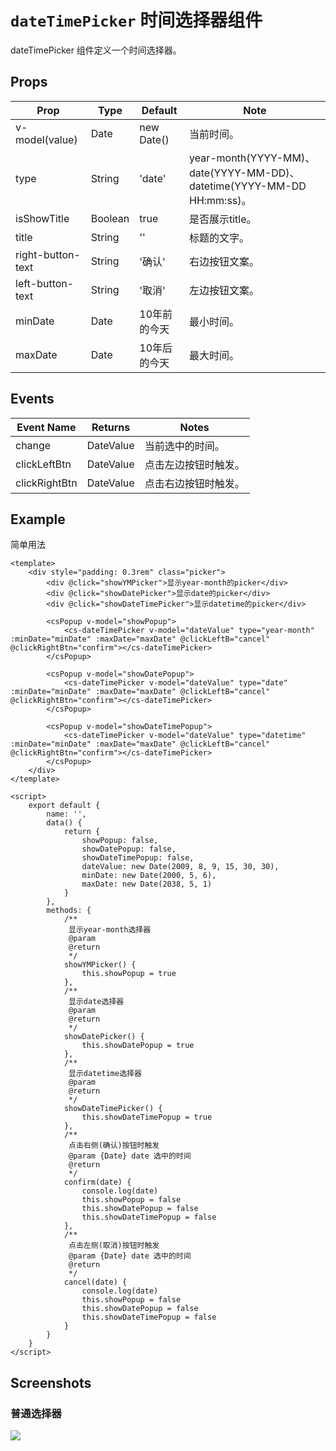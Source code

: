 # `dateTimePicker` 时间选择器组件
dateTimePicker 组件定义一个时间选择器。

## Props
| Prop | Type | Default | Note |
|---|---|---|---|
| v-model(value) | Date | new Date() | 当前时间。
| type | String | 'date' | year-month(YYYY-MM)、date(YYYY-MM-DD)、datetime(YYYY-MM-DD HH:mm:ss)。
| isShowTitle | Boolean | true | 是否展示title。
| title | String | '' | 标题的文字。
| right-button-text | String | '确认' | 右边按钮文案。
| left-button-text | String | '取消' | 左边按钮文案。
| minDate | Date | 10年前的今天 | 最小时间。
| maxDate | Date | 10年后的今天 | 最大时间。

## Events
| Event Name | Returns | Notes |
|---|---|---|
| change | DateValue | 当前选中的时间。
| clickLeftBtn | DateValue | 点击左边按钮时触发。
| clickRightBtn | DateValue | 点击右边按钮时触发。

<!--
## Methods
None.

## Static Props
None.

## Static Methods
None.
-->



## Example
简单用法

```
<template>
    <div style="padding: 0.3rem" class="picker">
        <div @click="showYMPicker">显示year-month的picker</div>
        <div @click="showDatePicker">显示date的picker</div>
        <div @click="showDateTimePicker">显示datetime的picker</div>

        <csPopup v-model="showPopup">
            <cs-dateTimePicker v-model="dateValue" type="year-month" :minDate="minDate" :maxDate="maxDate" @clickLeftB="cancel" @clickRightBtn="confirm"></cs-dateTimePicker>
        </csPopup>

        <csPopup v-model="showDatePopup">
            <cs-dateTimePicker v-model="dateValue" type="date" :minDate="minDate" :maxDate="maxDate" @clickLeftB="cancel" @clickRightBtn="confirm"></cs-dateTimePicker>
        </csPopup>

        <csPopup v-model="showDateTimePopup">
            <cs-dateTimePicker v-model="dateValue" type="datetime" :minDate="minDate" :maxDate="maxDate" @clickLeftB="cancel" @clickRightBtn="confirm"></cs-dateTimePicker>
        </csPopup>
    </div>
</template>

<script>
    export default {
        name: '',
        data() {
            return {
                showPopup: false,
                showDatePopup: false,
                showDateTimePopup: false,
                dateValue: new Date(2009, 8, 9, 15, 30, 30),
                minDate: new Date(2000, 5, 6),
                maxDate: new Date(2038, 5, 1)
            }
        },
        methods: {
            /**
             显示year-month选择器
             @param
             @return
             */
            showYMPicker() {
                this.showPopup = true
            },
            /**
             显示date选择器
             @param
             @return
             */
            showDatePicker() {
                this.showDatePopup = true
            },
            /**
             显示datetime选择器
             @param
             @return
             */
            showDateTimePicker() {
                this.showDateTimePopup = true
            },
            /**
             点击右侧(确认)按钮时触发
             @param {Date} date 选中的时间
             @return
             */
            confirm(date) {
                console.log(date)
                this.showPopup = false
                this.showDatePopup = false
                this.showDateTimePopup = false
            },
            /**
             点击左侧(取消)按钮时触发
             @param {Date} date 选中的时间
             @return
             */
            cancel(date) {
                console.log(date)
                this.showPopup = false
                this.showDatePopup = false
                this.showDateTimePopup = false
            }
        }
    }
</script>
```

## Screenshots
### 普通选择器
![](https://rightinhome.oss-cn-hangzhou.aliyuncs.com/jlbk_xcx/2020/08/07/1596787619284.gif)



